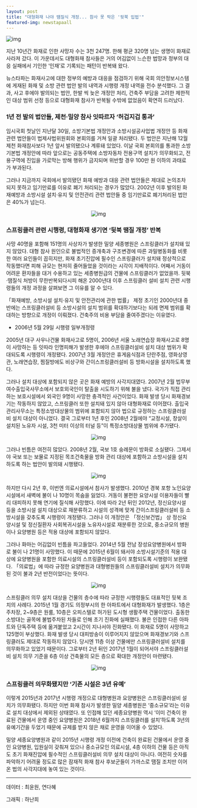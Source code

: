```yaml
---
layout: post
title: "대형화재 나야 땜질식 개정... 참사 못 막은 '뒷북 입법'"
featured-img: newstapaall
---
```


![img](https://storage.googleapis.com/media.newstapa.org/images/57/ca/57ca30db940a5c534682223b0a701f02e8d6ba5155111ddc76d6f1a045d584ec-750x.jpg)

지난 10년간 화재로 인한 사망자 수는 3천 247명. 한해 평균 320명 넘는 생명이 화재로 사라져 갔다. 이 가운데서도 대형화재 참사들은 거의 어김없이 느슨한 법망과 정부의 대응 실패에서 기인한 ‘인재’로 기록되는 패턴이 반복돼 왔다.

뉴스타파는 화재사고에 대한 정부의 예방과 대응을 점검하기 위해 국회 의안정보시스템에 게재된 화재 및 소방 관련 법안 발의 내역과 시행령 개정 내역을 전수 분석했다. 그 결과, 사고 후에야 발의되는 법안, 한발 씩 늦은 개정안 처리, 건축주 부담을 고려한 제한적인 대상 범위 선정 등으로 대형화재 참사가 반복될 수밖에 없었음이 확연히 드러났다.

### 1년 전 발의 법안들, 제천·밀양 참사 잇따르자 ‘허겁지겁 통과’

임시국회 첫날인 지난달 30일, 소방기본법 개정안과 소방시설공사업법 개정안 등 화재 관련 법안들이 법제사법위원회와 본회의를 거쳐 일괄 처리됐다. 두 법안은 지난해 12월 제천 화재참사보다 1년 앞서 발의됐으나 계류돼 있었다. 이날 국회 본회의를 통과한 소방기본법 개정안에 따라 앞으로는 공동주택에 소방자동차 전용구역 설치가 의무화되고, 전용구역에 진입을 가로막는 방해 행위가 금지되며 위반할 경우 100만 원 이하의 과태료가 부과된다.

그러나 지금까지 국회에서 발의됐던 화재 예방과 대응 관련 법안들은 제대로 논의조차 되지 못하고 임기만료를 이유로 폐기 처리되는 경우가 많았다. 2002년 이후 발의된 화재예방과 소방시설 설치·유지 및 안전관리 관련 법안들 중 임기만료로 폐기처리된 법안은 40%가 넘는다.

<center>

![img](https://storage.googleapis.com/media.newstapa.org/images/93/82/9382e63d403782bc7771b06887f35a7b010400fbce2f8bd3c35493dd8662b38e)

</center>

### 스프링클러 관련 시행령, 대형화재 생기면 ‘뒷북 땜질 개정’ 반복

사망 40명을 포함해 151명의 사상자가 발생한 밀양 세종병원은 스프링클러가 설치돼 있지 않았다. 대형 참사 원인으로 불법적인 증개축과 구조변경에 따른 과밀병동화를 비롯한 여러 요인들이 꼽히지만, 화재 초기진압에 필수인 스프링클러가 설치돼 정상적으로 작동했다면 피해 규모는 현저히 줄어들었을 것이라는 시각이 지배적이다. 어째서 거동이 어려운 환자들을 대거 수용하고 있는 세종병원급의 건물에 스프링클러가 없었을까. 뒷북·땜질식 처방이 무한반복되다시피 해온 2000년대 이후 스프링클러 설비 설치 관련 시행령들의 개정 과정을 살펴보면 그 이유를 알 수 있다.

「화재예방, 소방시설 설치·유지 및 안전관리에 관한 법률」 제정 초기인 2000년대 중반에는 스프링클러설비 등 소방시설의 설치 범위를 확대하기보다는 되레 면제 범위를 확대하는 방향으로 개정이 이뤄졌다. 건축주의 비용 부담을 줄여주겠다는 이유였다.

- 2006년 5월 29일 시행령 일부개정령

2005년 대구 사우나건물 화재사고로 5명이, 2006년 서울 노래연습장 화재사고로 8명이 사망하는 등 잇따라 인명피해가 발생한 후에야 스프링클러설비 설치 대상 범위가 확대되도록 시행령이 개정됐다. 2007년 3월 개정안은 휴게음식점과 단란주점, 영화상영관, 노래연습장, 찜질방에도 비상구와 간이스프링클러설비 등 방화시설을 설치하도록 했다.

그러나 설치 대상에 포함되지 않은 곳은 화재 예방의 사각지대였다. 2007년 2월 법무부 여수출입국사무소에서 보호외국인이 탈출을 시도하기 위해 불을 냈다. 국가가 직접 관리하는 보호시설에서 외국인 9명이 사망한 충격적인 사건이었다. 화재 발생 당시 화재경보기는 작동하지 않았고, 스프링클러 또한 설치돼 있지 않아 대형화재로 이어졌다. 출입국관리사무소는 특정소방대상물의 범위에 포함되지 않아 법으로 규정하는 스프링클러설비 설치 대상이 아니었다. 결국 그로부터 1년 후인 2008년 2월에야 “교정시설, 창살이 설치된 노유자 시설, 3천 미터 이상의 터널 등”이 특정소방대상물 범위에 추가됐다.

<center>

![img](https://storage.googleapis.com/media.newstapa.org/images/66/1f/661fdf3eaa9e6bf9ea9cb14e4e8d7bb45ce22d93e03e77ece41967f6973cf09f)

</center>

그러나 빈틈은 여전히 많았다. 2008년 2월, 국보 1호 숭례문이 방화로 소실됐다. 그제서야 국보 또는 보물로 지정된 목조건축물을 방화 관리 대상에 포함하고 소방시설을 설치하도록 하는 법안이 발의돼 시행됐다.

<center>

![img](https://storage.googleapis.com/media.newstapa.org/images/d0/f3/d0f3607590240a0016745518acdb02b35b4deb9e2da45ec551a4b6f979cedab8)

</center>

하지만 다시 2년 후, 이번엔 의료시설에서 참사가 발생했다. 2010년 경북 포항 노인요양시설에서 새벽에 불이 나 10명이 목숨을 잃었다. 거동이 불편한 요양시설 이용자들이 빨리 대피하지 못해 연기에 질식해 사망했다. 이에 따라 2년 뒤인 2012년, 정신요양시설 등을 소방시설 설치 대상으로 재분류하고 시설의 성격에 맞게 간이스프링클러설비 등 소방시설을 갖추도록 시행령이 개정됐다. 그러나 이 개정안은 「정신보건법」 상 정신요양시설 및 정신질환자 사회복귀시설을 노유자시설로 재분류한 것으로, 중소규모의 병원이나 요양병원 등은 적용 대상에 포함되지 않았다.

그러나 화마는 어김없이 빈틈을 파고들었다. 2014년 5월 전남 장성요양병원에서 방화로 불이 나 21명이 사망했다. 이 때문에 2015년 6월이 돼서야 소방시설기준의 적용 대상에 요양병원을 포함한 의료시설의 스프링클러설비 등이 포함되도록 시행령이 보완됐다. 「의료법」에 따라 규정한 요양병원과 대형병원들의 스프링클러설비 설치가 의무화된 것이 불과 2년 반전이었다는 뜻이다.

<center>

![img](https://storage.googleapis.com/media.newstapa.org/images/27/17/27173afcfc7be74c9741315b9731955a13a62f27fb7ebf3807f18b04f3509f30)

</center>

스프링클러 의무 설치 대상을 건물의 층수에 따라 규정한 시행령들도 대표적인 뒷북 조치의 사례다. 2015년 1월 경기도 의정부시의 한 아파트에서 대형화재가 발생했다. 1층은 주차장, 2~9층은 원룸, 10층은 오피스텔로 허가된 도시형 생활주택 건물이었다. 출동한 소방대는 골목에 불법주차된 차들로 인해 초기 진화에 실패했다. 불은 인접한 다른 아파트와 단독주택 등에 옮겨붙었고 2시간이 지나서야 진화됐다. 이 화재로 5명이 사망하고 125명이 부상했다. 화재 발생 당시 대피방송이 이루어지지 않았으며 화재경보기와 스프링클러도 제대로 작동하지 않았다. 당시엔 11층 이상 건물에만 스프링클러설비 설치를 의무화하고 있었기 때문이다. 그로부터 2년 뒤인 2017년 1월이 되어서야 스프링클러설비 설치 의무 기준을 6층 이상 건축물의 모든 층으로 확대한 개정안이 마련됐다.

<center>

![img](https://storage.googleapis.com/media.newstapa.org/images/68/ca/68ca0e64153eee258fd981f60d5a2e980cbeb8391c0a89045239043881d41464)

</center>

### 스프링클러 의무화됐지만 ‘기존 시설은 3년 유예’

이렇게 2015년과 2017년 시행령 개정으로 대형병원과 요양병원은 스프링클러설비 설치가 의무화됐다. 하지만 이번 화재 참사가 발생한 밀양 세종병원은 ‘중소규모’라는 이유로 설치 대상에서 제외된 상태였다. 또 인접해 있던 세종요양병원 역시 ‘이미 건축이 완료된 건물에서 운영 중인 요양병원은 2018년 6월까지 스프링클러를 설치’하도록 3년의 유예기간을 두었기 때문에 규제를 받지 않은 채로 운영을 이어올 수 있었다.

밀양 세종요양병원과 같이 2015년 시행령 개정 이전에 건축이 완료된 건물에서 운영 중인 요양병원, 입원실이 갖춰져 있으나 중소규모인 의료시설, 4층 이하의 건물 등은 아직도 초기 화재진압에 필수적인 스프링클러설비 의무 설치 대상이 아니다. 여전히 숫자를 파악하기 어려울 정도로 많은 잠재적 화재 참사 후보군들이 가까스로 땜질 조치만 이어온 법의 사각지대에 놓여 있는 것이다.

------

데이터 : 최윤원, 연다혜

그래픽 : 하난희